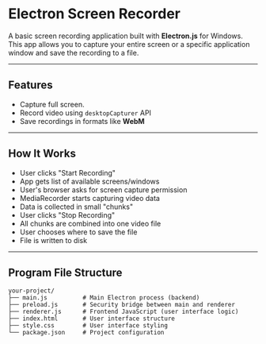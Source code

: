 #  Electron Screen Recorder

A basic screen recording application built with **Electron.js** for Windows. This app allows you to capture your entire screen or a specific application window and save the recording to a file.

---

## Features

- Capture full screen.
- Record video using `desktopCapturer` API
- Save recordings in formats like **WebM**

---

## How It Works

- User clicks "Start Recording"
- App gets list of available screens/windows
- User's browser asks for screen capture permission
- MediaRecorder starts capturing video data
- Data is collected in small "chunks"
- User clicks "Stop Recording"
- All chunks are combined into one video file
- User chooses where to save the file
- File is written to disk



---

## Program File Structure

```
your-project/
├── main.js          # Main Electron process (backend)
├── preload.js       # Security bridge between main and renderer
├── renderer.js      # Frontend JavaScript (user interface logic)
├── index.html       # User interface structure
├── style.css        # User interface styling
└── package.json     # Project configuration
```
